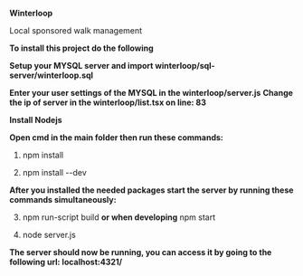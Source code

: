 **Winterloop**

Local sponsored walk management

**To install this project do the following**



**Setup your MYSQL server and import winterloop/sql-server/winterloop.sql**

**Enter your user settings of the MYSQL in the winterloop/server.js**
**Change the ip of server in the winterloop/list.tsx on line: 83**


**Install Nodejs**

**Open cmd in the main folder then run these commands:**

1) npm install

2) npm install --dev



**After you installed the needed packages start the server by running these commands simultaneously:**

3) npm run-script build **or when developing** npm start

4) node server.js


**The server should now be running, you can access it by going to the following url: localhost:4321/**
